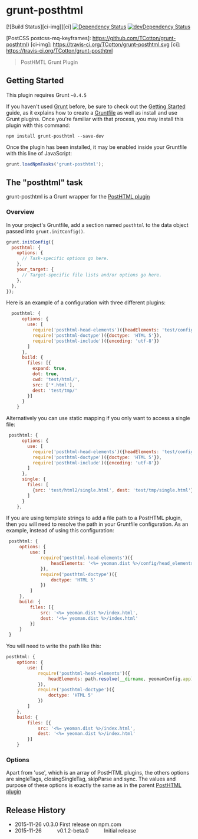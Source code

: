 # grunt-posthtml  

[![Build Status][ci-img]][ci]
[![Dependency Status](https://david-dm.org/tcotton/grunt-posthtml.svg?style=flat-square)](https://david-dm.org/tcotton/grunt-posthtml)
[![devDependency Status](https://david-dm.org/tcotton/grunt-posthtml/dev-status.svg?style=flat-square)](https://david-dm.org/tcotton/grunt-posthtml#info=devDependencies)

[PostCSS postcss-mq-keyframes]: https://github.com/TCotton/grunt-posthtml)
[ci-img]: https://travis-ci.org/TCotton/grunt-posthtml.svg
[ci]: https://travis-ci.org/TCotton/grunt-posthtml

> PostHMTL Grunt Plugin

## Getting Started
This plugin requires Grunt `~0.4.5`

If you haven't used [Grunt](http://gruntjs.com/) before, be sure to check out the [Getting Started](http://gruntjs.com/getting-started) guide, as it explains how to create a [Gruntfile](http://gruntjs.com/sample-gruntfile) as well as install and use Grunt plugins. Once you're familiar with that process, you may install this plugin with this command:

```shell
npm install grunt-posthtml --save-dev
```

Once the plugin has been installed, it may be enabled inside your Gruntfile with this line of JavaScript:

```js
grunt.loadNpmTasks('grunt-posthtml');
```

## The "posthtml" task

grunt-posthtml is a Grunt wrapper for the [PostHTML plugin](https://github.com/posthtml/posthtml)

### Overview
In your project's Gruntfile, add a section named `posthtml` to the data object passed into `grunt.initConfig()`.

```js
grunt.initConfig({
  posthtml: {
    options: {
      // Task-specific options go here.
    },
    your_target: {
      // Target-specific file lists and/or options go here.
    },
  },
});
```

Here is an example of a configuration with three different plugins:

```js
  posthtml: {
      options: {
        use: [
          require('posthtml-head-elements')({headElements: 'test/config/head.json'}),
          require('posthtml-doctype')({doctype: 'HTML 5'}),
          require('posthtml-include')({encoding: 'utf-8'})
        ]
      },
      build: {
        files: [{
          expand: true,
          dot: true,
          cwd: 'test/html/',
          src: ['*.html'],
          dest: 'test/tmp/'
        }]
      }
    }
```

Alternatively you can use static mapping if you only want to access a single file:

```js
 posthtml: {
      options: {
        use: [
          require('posthtml-head-elements')({headElements: 'test/config/head.json'}),
          require('posthtml-doctype')({doctype: 'HTML 5'}),
          require('posthtml-include')({encoding: 'utf-8'})
        ]
      },
      single: {
        files: [
          {src: 'test/html2/single.html', dest: 'test/tmp/single.html'}
        ]
      }
    },
```

If you are using template strings to add a file path to a PostHTML plugin, then you will need to resolve the path in your Gruntfile configuration. As an example, instead of using this configuration:

```js
 posthtml: {
     options: {
         use: [
             require('posthtml-head-elements')({
                 headElements: '<%= yeoman.dist %>/config/head_elements.json'
             }),
             require('posthtml-doctype')({
                 doctype: 'HTML 5'
             })
         ]
     },
     build: {
         files: [{
             src: '<%= yeoman.dist %>/index.html',
             dest: '<%= yeoman.dist %>/index.html'
         }]
     }
 }
```

You will need to write the path like this:

```js
posthtml: {
    options: {
        use: [
            require('posthtml-head-elements')({
                headElements: path.resolve(__dirname, yeomanConfig.app) + '/config/head_elements.json'
            }),
            require('posthtml-doctype')({
                doctype: 'HTML 5'
            })
        ]
    },
    build: {
        files: [{
            src: '<%= yeoman.dist %>/index.html',
            dest: '<%= yeoman.dist %>/index.html'
        }]
    }
```

### Options

Apart from 'use', which is an array of PostHTML plugins, the others options are singleTags, closingSingleTag, skipParse and sync. The values and purpose of these options is exactly the same as in the parent [PostHTML plugin](https://github.com/posthtml/posthtml#options)

## Release History
 * 2015-11-26   v0.3.0          First release on npm.com
 * 2015-11-26   v0.1.2-beta.0   Initial release
